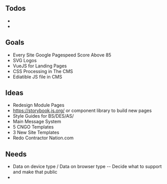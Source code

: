 ## Todos 
- 
- 

## Goals 
- Every Site Google Pagespeed Score Above 85
- SVG Logos
- VueJS for Landing Pages
- CSS Processing in The CMS
- Ediatible JS file in CMS


## Ideas 
- Redesign Module Pages
- https://storybook.js.org/  or component library to build new pages
- Style Guides for BS/DES/AS/
- Main Message System
- 5 CNGO Templates
- 3 New Site Templates
- Redo Contractor Nation.com 


## Needs 
- Data on device type / Data on browser type 
 -- Decide what to support and make that public
- 
